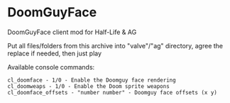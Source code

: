 # DoomGuyFace

DoomGuyFace client mod for Half-Life & AG

Put all files/folders from this archive into "valve"/"ag" directory, agree the replace if needed, then just play

Available console commands:

	cl_doomface - 1/0 - Enable the Doomguy face rendering
	cl_doomweaps - 1/0 - Enable the Doom sprite weapons
	cl_doomface_offsets - "number number" - Doomguy face offsets (x y)
